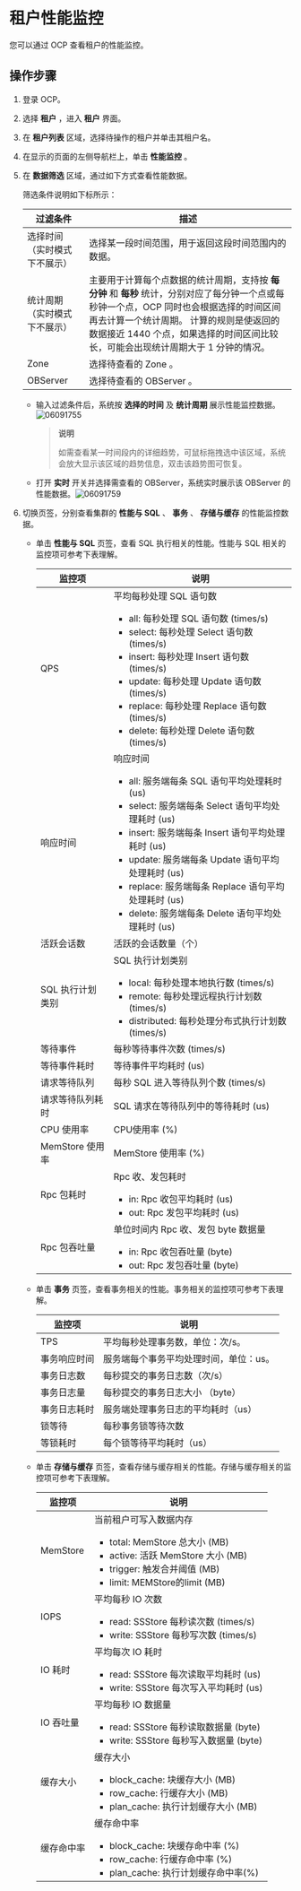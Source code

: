 # 租户性能监控

您可以通过 OCP 查看租户的性能监控。

## 操作步骤

1. 登录 OCP。

2. 选择 **租户** ，进入 **租户** 界面。

3. 在 **租户列表** 区域，选择待操作的租户并单击其租户名。

4. 在显示的页面的左侧导航栏上，单击 **性能监控** 。

5. 在 **数据筛选** 区域，通过如下方式查看性能数据。

   筛选条件说明如下标所示：

   |    **过滤条件**    |                                                                              **描述**                                                                               |
   |----------------|-------------------------------------------------------------------------------------------------------------------------------------------------------------------|
   | 选择时间（实时模式下不展示） | 选择某一段时间范围，用于返回这段时间范围内的数据。                                                                                                                                         |
   | 统计周期（实时模式下不展示） | 主要用于计算每个点数据的统计周期，支持按 **每分钟** 和 **每秒** 统计，分别对应了每分钟一个点或每秒钟一个点，OCP 同时也会根据选择的时间区间再去计算一个统计周期。 计算的规则是使返回的数据接近 1440 个点，如果选择的时间区间比较长，可能会出现统计周期大于 1 分钟的情况。 |
   | Zone           | 选择待查看的 Zone 。                                                                                                                                                     |
   | OBServer       | 选择待查看的 OBServer 。                                                                                                                                                 |

   * 输入过滤条件后，系统按 **选择的时间** 及 **统计周期** 展示性能监控数据。![06091755](https://help-static-aliyun-doc.aliyuncs.com/assets/img/zh-CN/7113323261/p282520.png)

     >**说明**
     >
     >如需查看某一时间段内的详细趋势，可鼠标拖拽选中该区域，系统会放大显示该区域的趋势信息，双击该趋势图可恢复。

   * 打开 **实时** 开关并选择需查看的 OBServer，系统实时展示该 OBServer 的性能数据。![06091759](https://help-static-aliyun-doc.aliyuncs.com/assets/img/zh-CN/7113323261/p282527.png)

6. 切换页签，分别查看集群的 **性能与 SQL** 、 **事务** 、 **存储与缓存** 的性能监控数据。

   * 单击 **性能与 SQL** 页签，查看 SQL 执行相关的性能。性能与 SQL 相关的监控项可参考下表理解。

     |     监控项      |                                                                                                                                                                                                                                   说明                                                                                                                                                                                                                                   |
     |--------------|------------------------------------------------------------------------------------------------------------------------------------------------------------------------------------------------------------------------------------------------------------------------------------------------------------------------------------------------------------------------------------------------------------------------------------------------------------------------|
     | QPS          | 平均每秒处理 SQL 语句数 <ul><li>all: 每秒处理 SQL 语句数 (times/s)</li><li> select: 每秒处理 Select 语句数 (times/s)</li><li>   insert: 每秒处理 Insert 语句数 (times/s)</li><li> update: 每秒处理 Update 语句数 (times/s)</li><li>   replace: 每秒处理 Replace 语句数 (times/s)</li><li> delete: 每秒处理 Delete 语句数 (times/s)</li></ul>    |
     | 响应时间         | 响应时间 <ul><li>all: 服务端每条 SQL 语句平均处理耗时 (us)</li><li> select: 服务端每条 Select 语句平均处理耗时 (us) </li><li>  insert: 服务端每条 Insert 语句平均处理耗时 (us) </li><li>update: 服务端每条 Update 语句平均处理耗时 (us) </li><li>  replace: 服务端每条 Replace 语句平均处理耗时 (us)</li><li> delete: 服务端每条 Delete 语句平均处理耗时 (us) </li></ul>       |
     | 活跃会话数        | 活跃的会话数量（个）                                                                                                                                                                                                                                                                                                                                                                                                                                                             |
     | SQL 执行计划类别   | SQL 执行计划类别 <ul><li>local: 每秒处理本地执行数 (times/s)</li><li> remote: 每秒处理远程执行计划数 (times/s) </li><li>   distributed: 每秒处理分布式执行计划数 (times/s)</lu></ul>                                                                                                                                                                                                                                  |
     | 等待事件         | 每秒等待事件次数 (times/s)                                                                                                                                                                                                                                                                                                                                                                                                                                                     |
     | 等待事件耗时       | 等待事件平均耗时 (us)                                                                                                                                                                                                                                                                                                                                                                                                                                                          |
     | 请求等待队列       | 每秒 SQL 进入等待队列个数 (times/s)                                                                                                                                                                                                                                                                                                                                                                                                                                              |
     | 请求等待队列耗时     | SQL 请求在等待队列中的等待耗时 (us)                                                                                                                                                                                                                                                                                                                                                                                                                                                 |
     | CPU 使用率      | CPU使用率 (%)                                                                                                                                                                                                                                                                                                                                                                                                                                                             |
     | MemStore 使用率 | MemStore 使用率 (%)                                                                                                                                                                                                                                                                                                                                                                                                                                                       |
     | Rpc 包耗时      | Rpc 收、发包耗时 <ul><li>in: Rpc 收包平均耗时 (us) </li><li>out: Rpc 发包平均耗时 (us)</li></ul>                                                                                                                                                                                                                                                                                                                           |
     | Rpc 包吞吐量     | 单位时间内 Rpc 收、发包 byte 数据量 <ul><li>in: Rpc 收包吞吐量 (byte) </li><li>out: Rpc 发包吞吐量 (byte)                                                                                                                                                                                                                                                                                                            |

   * 单击 **事务** 页签，查看事务相关的性能。事务相关的监控项可参考下表理解。

     |  监控项   |          说明          |
     |--------|----------------------|
     | TPS    | 平均每秒处理事务数，单位：次/s。    |
     | 事务响应时间 | 服务端每个事务平均处理时间，单位：us。 |
     | 事务日志数  | 每秒提交的事务日志数（次/s）      |
     | 事务日志量  | 每秒提交的事务日志大小 （byte）   |
     | 事务日志耗时 | 服务端处理事务日志的平均耗时（us）   |
     | 锁等待    | 每秒事务锁等待次数            |
     | 等锁耗时   | 每个锁等待平均耗时（us）        |

   * 单击 **存储与缓存** 页签，查看存储与缓存相关的性能。存储与缓存相关的监控项可参考下表理解。

     |   监控项    |                                                                                                                                           说明                                                                                                                                           |
     |----------|----------------------------------------------------------------------------------------------------------------------------------------------------------------------------------------------------------------------------------------------------------------------------------------|
     | MemStore | 当前租户可写入数据内存 <ul><li>total: MemStore 总大小 (MB) </li><li>active: 活跃 MemStore 大小 (MB)  </li><li> trigger: 触发合并阈值 (MB) </li><li>limit: MEMStore的limit (MB)</li></ul>    |
     | IOPS     | 平均每秒 IO 次数 <ul><li>read: SSStore 每秒读次数 (times/s)</li><li> write: SSStore 每秒写次数 (times/s)</li></ul>                                                                                                                       |
     | IO 耗时    | 平均每次 IO 耗时 <ul><li>read: SSStore 每次读取平均耗时 (us)</li><li> write: SSStore 每次写入平均耗时 (us)</li></ul>                                                                                                                           |
     | IO 吞吐量   | 平均每秒 IO 数据量 <ul><li>read: SSStore 每秒读取数据量 (byte)</li><li> write: SSStore 每秒写入数据量 (byte)</li></ul>                                                                                                                        |
     | 缓存大小     | 缓存大小<ul><li> block_cache: 块缓存大小 (MB) </li><li>row_cache: 行缓存大小 (MB)</li><li>    plan_cache: 执行计划缓存大小 (MB) </li></ul>                                                                            |
     | 缓存命中率    | 缓存命中率<ul><li> block_cache: 块缓存命中率 (%)</li><li> row_cache: 行缓存命中率 (%)    </li><li>plan_cache: 执行计划缓存命中率(%)</li></ul>                                                                             |
